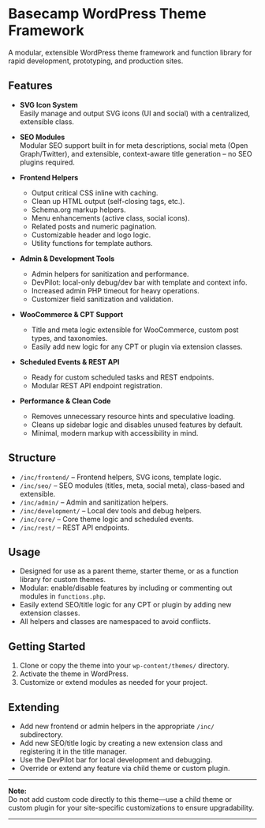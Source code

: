 # Basecamp WordPress Theme Framework

A modular, extensible WordPress theme framework and function library for rapid development, prototyping, and production sites.

## Features

- **SVG Icon System**  
  Easily manage and output SVG icons (UI and social) with a centralized, extensible class.

- **SEO Modules**  
  Modular SEO support built in for meta descriptions, social meta (Open Graph/Twitter), and extensible, context-aware title generation – no SEO plugins required.

- **Frontend Helpers**  
  - Output critical CSS inline with caching.
  - Clean up HTML output (self-closing tags, etc.).
  - Schema.org markup helpers.
  - Menu enhancements (active class, social icons).
  - Related posts and numeric pagination.
  - Customizable header and logo logic.
  - Utility functions for template authors.

- **Admin & Development Tools**  
  - Admin helpers for sanitization and performance.
  - DevPilot: local-only debug/dev bar with template and context info.
  - Increased admin PHP timeout for heavy operations.
  - Customizer field sanitization and validation.

- **WooCommerce & CPT Support**  
  - Title and meta logic extensible for WooCommerce, custom post types, and taxonomies.
  - Easily add new logic for any CPT or plugin via extension classes.

- **Scheduled Events & REST API**  
  - Ready for custom scheduled tasks and REST endpoints.
  - Modular REST API endpoint registration.

- **Performance & Clean Code**  
  - Removes unnecessary resource hints and speculative loading.
  - Cleans up sidebar logic and disables unused features by default.
  - Minimal, modern markup with accessibility in mind.

## Structure

- `/inc/frontend/` – Frontend helpers, SVG icons, template logic.
- `/inc/seo/` – SEO modules (titles, meta, social meta), class-based and extensible.
- `/inc/admin/` – Admin and sanitization helpers.
- `/inc/development/` – Local dev tools and debug helpers.
- `/inc/core/` – Core theme logic and scheduled events.
- `/inc/rest/` – REST API endpoints.

## Usage

- Designed for use as a parent theme, starter theme, or as a function library for custom themes.
- Modular: enable/disable features by including or commenting out modules in `functions.php`.
- Easily extend SEO/title logic for any CPT or plugin by adding new extension classes.
- All helpers and classes are namespaced to avoid conflicts.

## Getting Started

1. Clone or copy the theme into your `wp-content/themes/` directory.
2. Activate the theme in WordPress.
3. Customize or extend modules as needed for your project.

## Extending

- Add new frontend or admin helpers in the appropriate `/inc/` subdirectory.
- Add new SEO/title logic by creating a new extension class and registering it in the title manager.
- Use the DevPilot bar for local development and debugging.
- Override or extend any feature via child theme or custom plugin.

---

**Note:**  
Do not add custom code directly to this theme—use a child theme or custom plugin for your site-specific customizations to ensure upgradability.

---
